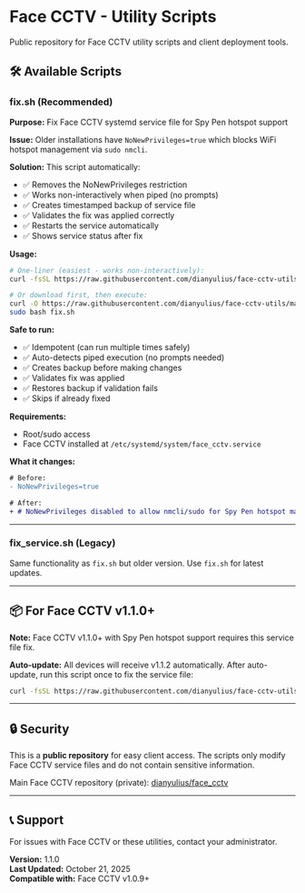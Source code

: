 # Face CCTV - Utility Scripts

Public repository for Face CCTV utility scripts and client deployment tools.

## 🛠️ Available Scripts

### fix.sh (Recommended)

**Purpose:** Fix Face CCTV systemd service file for Spy Pen hotspot support

**Issue:** Older installations have `NoNewPrivileges=true` which blocks WiFi hotspot management via `sudo nmcli`.

**Solution:** This script automatically:
- ✅ Removes the NoNewPrivileges restriction
- ✅ Works non-interactively when piped (no prompts)
- ✅ Creates timestamped backup of service file
- ✅ Validates the fix was applied correctly
- ✅ Restarts the service automatically
- ✅ Shows service status after fix

**Usage:**

```bash
# One-liner (easiest - works non-interactively):
curl -fsSL https://raw.githubusercontent.com/dianyulius/face-cctv-utils/main/fix.sh | sudo bash

# Or download first, then execute:
curl -O https://raw.githubusercontent.com/dianyulius/face-cctv-utils/main/fix.sh
sudo bash fix.sh
```

**Safe to run:**
- ✅ Idempotent (can run multiple times safely)
- ✅ Auto-detects piped execution (no prompts needed)
- ✅ Creates backup before making changes
- ✅ Validates fix was applied
- ✅ Restores backup if validation fails
- ✅ Skips if already fixed

**Requirements:**
- Root/sudo access
- Face CCTV installed at `/etc/systemd/system/face_cctv.service`

**What it changes:**

```diff
# Before:
- NoNewPrivileges=true

# After:
+ # NoNewPrivileges disabled to allow nmcli/sudo for Spy Pen hotspot management
```

---

### fix_service.sh (Legacy)

Same functionality as `fix.sh` but older version. Use `fix.sh` for latest updates.

---

## 📦 For Face CCTV v1.1.0+

**Note:** Face CCTV v1.1.0+ with Spy Pen hotspot support requires this service file fix.

**Auto-update:** All devices will receive v1.1.2 automatically. After auto-update, run this script once to fix the service file:

```bash
curl -fsSL https://raw.githubusercontent.com/dianyulius/face-cctv-utils/main/fix.sh | sudo bash
```

---

## 🔒 Security

This is a **public repository** for easy client access. The scripts only modify Face CCTV service files and do not contain sensitive information.

Main Face CCTV repository (private): [dianyulius/face_cctv](https://github.com/dianyulius/face_cctv)

---

## 📞 Support

For issues with Face CCTV or these utilities, contact your administrator.

**Version:** 1.1.0  
**Last Updated:** October 21, 2025  
**Compatible with:** Face CCTV v1.0.9+
